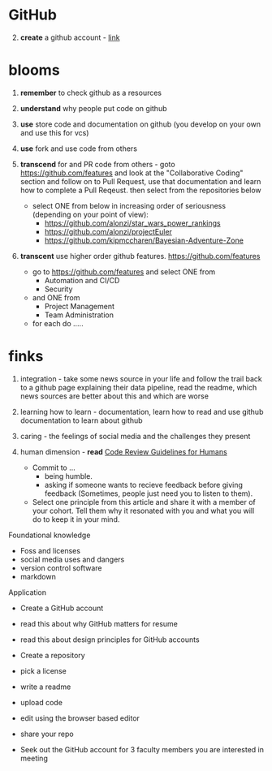 # GitHub


2. **create** a github account - [link](https://github.com/join) 
 

# blooms
1. **remember** to check github as a resources
2. **understand** why people put code on github
3. **use** store code and documentation on github (you develop on your own and use this for vcs)
4. **use** fork and use code from others
5. **transcend** for and PR code from others - goto https://github.com/features and look at the "Collaborative Coding" section and follow on to Pull Request, use that documentation and learn how to complete a Pull Reqeust. then select from the repositories below
   * select ONE from below in increasing order of seriousness (depending on your point of view):
      * https://github.com/alonzi/star_wars_power_rankings
      * https://github.com/alonzi/projectEuler
      * https://github.com/kipmccharen/Bayesian-Adventure-Zone
   
7. **transcent** use higher order github features. https://github.com/features
   * go to https://github.com/features and select ONE from
       * Automation and CI/CD
       * Security
   * and ONE from
       * Project Management
       * Team Administration
   * for each do .....

# finks
1. integration - take some news source in your life and follow the trail back to a github page explaining their data pipeline, read the readme, which news sources are better about this and which are worse
2. learning how to learn - documentation, learn how to read and use github documentation to learn about github
3. caring - the feelings of social media and the challenges they present
4. human dimension -  **read** [Code Review Guidelines for Humans](https://phauer.com/2018/code-review-guidelines/)

    * Commit to ...
      * being humble.
      * asking if someone wants to recieve feedback before giving feedback (Sometimes, people just need you to listen to them).
    * Select one principle from this article and share it with a member of your cohort. Tell them why it resonated with you and what you will do to keep it in your mind.


Foundational knowledge
 + Foss and licenses
 + social media uses and dangers
 + version control software
 + markdown


Application
 + Create a GitHub account
 + read this about why GitHub matters for resume
 + read this about design principles for GitHub accounts

 + Create a repository
 + pick a license
 + write a readme
 + upload code 
 + edit using the browser based editor
 + share your repo

 + Seek out the GitHub account for 3 faculty members you are interested in meeting
